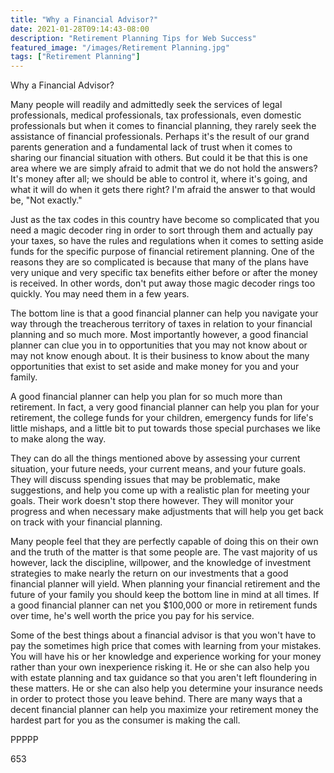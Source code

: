 ```yaml
---
title: "Why a Financial Advisor?"
date: 2021-01-28T09:14:43-08:00
description: "Retirement Planning Tips for Web Success"
featured_image: "/images/Retirement Planning.jpg"
tags: ["Retirement Planning"]
---
```


Why a Financial Advisor?

Many people will readily and admittedly seek the services of legal professionals, medical professionals, tax professionals, even domestic professionals but when it comes to financial planning, they rarely seek the assistance of financial professionals. Perhaps it's the result of our grand parents generation and a fundamental lack of trust when it comes to sharing our financial situation with others. But could it be that this is one area where we are simply afraid to admit that we do not hold the answers? It's money after all; we should be able to control it, where it's going, and what it will do when it gets there right? I'm afraid the answer to that would be, "Not exactly."

Just as the tax codes in this country have become so complicated that you need a magic decoder ring in order to sort through them and actually pay your taxes, so have the rules and regulations when it comes to setting aside funds for the specific purpose of financial retirement planning. One of the reasons they are so complicated is because that many of the plans have very unique and very specific tax benefits either before or after the money is received. In other words, don't put away those magic decoder rings too quickly. You may need them in a few years.

The bottom line is that a good financial planner can help you navigate your way through the treacherous territory of taxes in relation to your financial planning and so much more. Most importantly however, a good financial planner can clue you in to opportunities that you may not know about or may not know enough about. It is their business to know about the many opportunities that exist to set aside and make money for you and your family. 

A good financial planner can help you plan for so much more than retirement. In fact, a very good financial planner can help you plan for your retirement, the college funds for your children, emergency funds for life's little mishaps, and a little bit to put towards those special purchases we like to make along the way.

They can do all the things mentioned above by assessing your current situation, your future needs, your current means, and your future goals. They will discuss spending issues that may be problematic, make suggestions, and help you come up with a realistic plan for meeting your goals. Their work doesn't stop there however. They will monitor your progress and when necessary make adjustments that will help you get back on track with your financial planning.

Many people feel that they are perfectly capable of doing this on their own and the truth of the matter is that some people are. The vast majority of us however, lack the discipline, willpower, and the knowledge of investment strategies to make nearly the return on our investments that a good financial planner will yield. When planning your financial retirement and the future of your family you should keep the bottom line in mind at all times. If a good financial planner can net you $100,000 or more in retirement funds over time, he's well worth the price you pay for his service.

Some of the best things about a financial advisor is that you won't have to pay the sometimes high price that comes with learning from your mistakes. You will have his or her knowledge and experience working for your money rather than your own inexperience risking it. He or she can also help you with estate planning and tax guidance so that you aren't left floundering in these matters. He or she can also help you determine your insurance needs in order to protect those you leave behind. There are many ways that a decent financial planner can help you maximize your retirement money the hardest part for you as the consumer is making the call.

PPPPP

653



